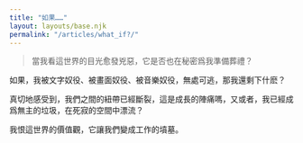 ```yaml
---
title: "如果……"
layout: layouts/base.njk
permalink: "/articles/what_if?/"
---
```


> 當我看這世界的目光愈發兇惡，它是否也在秘密爲我準備葬禮？

如果，我被文字奴役、被畫面奴役、被音樂奴役，無處可逃，那我還剩下什麽？

真切地感受到，我們之間的紐帶已經斷裂，這是成長的陣痛嗎，又或者，我已經成爲無主的垃圾，在死寂的空間中漂流？

我恨這世界的價值觀，它讓我們變成工作的墳墓。

